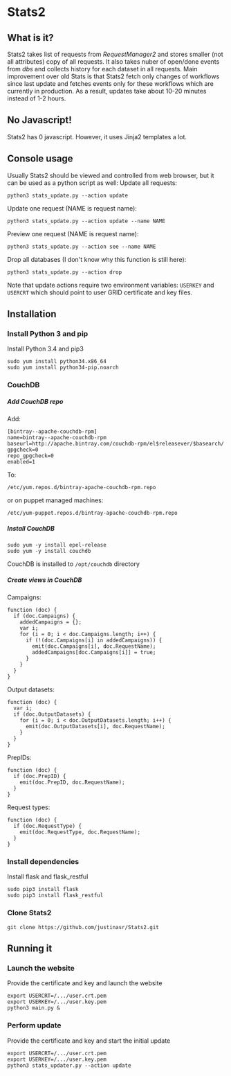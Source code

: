 # Stats2
## What is it?
Stats2 takes list of requests from *RequestManager2* and stores smaller (not all attributes) copy of all requests. It also takes nuber of open/done events from *dbs* and collects history for each dataset in all requests.
Main improvement over old Stats is that Stats2 fetch only changes of workflows since last update and fetches events only for these workflows which are currently in production. As a result, updates take about 10-20 minutes instead of 1-2 hours.
## No Javascript!
Stats2 has 0 javascript. However, it uses Jinja2 templates a lot.
## Console usage
Usually Stats2 should be viewed and controlled from web browser, but it  can be used as a python script as well:
Update all requests:
```
python3 stats_update.py --action update
```
Update one request (NAME is request name):
```
python3 stats_update.py --action update --name NAME
```
Preview one request (NAME is request name):
```
python3 stats_update.py --action see --name NAME
```
Drop all databases (I don't know why this function is still here):
```
python3 stats_update.py --action drop
```
Note that update actions require two environment variables: `USERKEY` and `USERCRT` which should point to user GRID certificate and key files.

## Installation
### Install Python 3 and pip
Install Python 3.4 and pip3
```
sudo yum install python34.x86_64
sudo yum install python34-pip.noarch
```
### CouchDB
##### Add CouchDB repo
Add:
```
[bintray--apache-couchdb-rpm]
name=bintray--apache-couchdb-rpm
baseurl=http://apache.bintray.com/couchdb-rpm/el$releasever/$basearch/
gpgcheck=0
repo_gpgcheck=0
enabled=1
```
To:
```
/etc/yum.repos.d/bintray-apache-couchdb-rpm.repo
```
or on puppet managed machines:
```
/etc/yum-puppet.repos.d/bintray-apache-couchdb-rpm.repo
```

##### Install CouchDB
```
sudo yum -y install epel-release
sudo yum -y install couchdb
```
CouchDB is installed to `/opt/couchdb` directory
##### Create views in CouchDB
Campaigns:
```
function (doc) {
  if (doc.Campaigns) {
    addedCampaigns = {};
    var i;
    for (i = 0; i < doc.Campaigns.length; i++) {
      if (!(doc.Campaigns[i] in addedCampaigns)) {
        emit(doc.Campaigns[i], doc.RequestName);
        addedCampaigns[doc.Campaigns[i]] = true;
      }
    }
  }
}
```
Output datasets:
```
function (doc) {
  var i;
  if (doc.OutputDatasets) {
    for (i = 0; i < doc.OutputDatasets.length; i++) {
      emit(doc.OutputDatasets[i], doc.RequestName);
    }
  }
}
```
PrepIDs:
```
function (doc) {
  if (doc.PrepID) {
    emit(doc.PrepID, doc.RequestName);
  }
}
```
Request types:
```
function (doc) {
  if (doc.RequestType) {
    emit(doc.RequestType, doc.RequestName);
  }
}
```

### Install dependencies
Install flask and flask_restful
```
sudo pip3 install flask
sudo pip3 install flask_restful
```
### Clone Stats2
```
git clone https://github.com/justinasr/Stats2.git
```
## Running it
### Launch the website
Provide the certificate and key and launch the website
```
export USERCRT=/.../user.crt.pem
export USERKEY=/.../user.key.pem
python3 main.py &
```
### Perform update
Provide the certificate and key and start the initial update
```
export USERCRT=/.../user.crt.pem
export USERKEY=/.../user.key.pem
python3 stats_updater.py --action update
```
